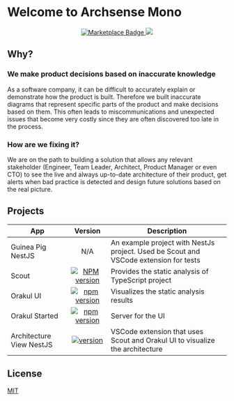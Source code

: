 # Welcome to Archsense Mono

<p align="center">
  <a href="https://marketplace.visualstudio.com/items?itemName=archsense.architecture-view-nestjs">
    <img src="https://img.shields.io/badge/Install-VSCode%20Marketplace-blue" alt="Marketplace Badge"/>
  </a>
  <a href="https://ko-fi.com/archsense" target="_blank">
    <img src="https://img.shields.io/badge/Donate-ff3f59.svg"/>
  </a>
</p>

## Why?

### We make product decisions based on inaccurate knowledge
As a software company, it can be difficult to accurately explain or demonstrate how the product is built.
Therefore we built inaccurate diagrams that represent specific parts of the product and make decisions based on them.
This often leads to miscommunications and unexpected issues that become very costly since they are often discovered too late in the process.

### How are we fixing it?
We are on the path to building a solution that allows any relevant stakeholder (Engineer, Team Leader, Architect, Product Manager or even CTO) to see the live and always up-to-date architecture of their product, get alerts when bad practice is detected and design future solutions based on the real picture.

## Projects

| App                      | Version | Description                                                                           |
|--------------------------|:-------:|---------------------------------------------------------------------------------------|
| Guinea Pig NestJS        |   N/A   | An example project with NestJs project. Used be Scout and VSCode extension for tests  |
| Scout                    |  [![NPM version](https://badge.fury.io/js/@archsense%2Fscout.svg)](https://badge.fury.io/js/@archsense%2Fscout)  | Provides the static analysis of TypeScript project                                    |
| Orakul UI                |  [![npm version](https://badge.fury.io/js/@archsense%2Forakul-ui.svg)](https://badge.fury.io/js/@archsense%2Forakul-ui)  | Visualizes the static analysis results                                                |
| Orakul Started           |  [![npm version](https://badge.fury.io/js/@archsense%2Forakul-starter.svg)](https://badge.fury.io/js/@archsense%2Forakul-starter)  | Server for the UI                                                                     |
| Architecture View NestJS |  [![version](https://img.shields.io/vscode-marketplace/v/archsense.architecture-view-nestjs.svg?label=marketplace)](https://marketplace.visualstudio.com/items?itemName=archsense.architecture-view-nestjs)  | VSCode extension that uses Scout and Orakul UI to visualize the architecture          |

## License
[MIT](./LICENSE)
